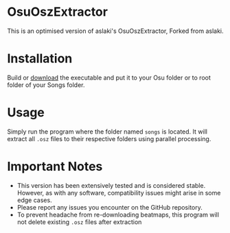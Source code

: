 # OsuOszExtractor
This is an optimised version of aslaki's OsuOszExtractor, Forked from aslaki.

# Installation
Build or [download](https://github.com/ExStefenGR/OsuOszExtractor/releases/download/v3.1/OsuOszExtractorV3.1.exe) the executable and put it to your Osu folder or to root folder of your Songs folder.

# Usage
Simply run the program where the folder named `songs` is located. It will extract all `.osz` files to their respective folders using parallel processing.

# Important Notes
- This version has been extensively tested and is considered stable. However, as with any software, compatibility issues might arise in some edge cases.
- Please report any issues you encounter on the GitHub repository.
- To prevent headache from re-downloading beatmaps, this program will not delete existing `.osz` files after extraction
